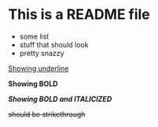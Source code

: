 # This is a README file

- some list
- stuff that should look
- pretty snazzy

<u>Showing underline</u>

**Showing BOLD**

***Showing BOLD and ITALICIZED***

~~should be strikethrough~~
